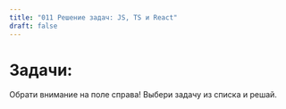 ```yaml
---
title: "011 Решение задач: JS, TS и React"
draft: false
---
```



# Задачи:

Обрати внимание на поле справа!
Выбери задачу из списка и решай.